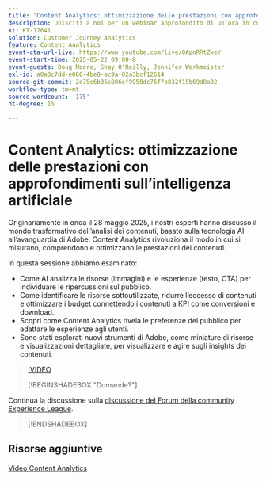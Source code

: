 ```yaml
---
title: 'Content Analytics: ottimizzazione delle prestazioni con approfondimenti sull’intelligenza artificiale'
description: Unisciti a noi per un webinar approfondito di un’ora in cui ci immergiamo nel mondo trasformativo dell’analisi dei contenuti, basato sulla tecnologia AI all’avanguardia di Adobe. Questa sessione esplorerà come l’analisi dei contenuti può rivoluzionare il modo in cui misuri, comprendi e ottimizza le prestazioni dei contenuti.
kt: KT-17641
solution: Customer Journey Analytics
feature: Content Analytics
event-cta-url-live: https://www.youtube.com/live/0ApnRRtZxeY
event-start-time: 2025-05-22 09:00-8
event-guests: Doug Moore, Shay O'Reilly, Jennifer Werkmeister
exl-id: a0a3c7dd-e060-4be8-ac9a-02a3bcf12614
source-git-commit: 2e75e6b36e806ef9958dc76f7b832f15b69d8a02
workflow-type: tm+mt
source-wordcount: '175'
ht-degree: 1%

---
```


# Content Analytics: ottimizzazione delle prestazioni con approfondimenti sull’intelligenza artificiale

Originariamente in onda il 28 maggio 2025, i nostri esperti hanno discusso il mondo trasformativo dell’analisi dei contenuti, basato sulla tecnologia AI all’avanguardia di Adobe. Content Analytics rivoluziona il modo in cui si misurano, comprendono e ottimizzano le prestazioni dei contenuti.

In questa sessione abbiamo esaminato:

* Come AI analizza le risorse (immagini) e le esperienze (testo, CTA) per individuare le ripercussioni sul pubblico.
* Come identificare le risorse sottoutilizzate, ridurre l’eccesso di contenuti e ottimizzare i budget connettendo i contenuti a KPI come conversioni e download.
* Scopri come Content Analytics rivela le preferenze del pubblico per adattare le esperienze agli utenti.
* Sono stati esplorati nuovi strumenti di Adobe, come miniature di risorse e visualizzazioni dettagliate, per visualizzare e agire sugli insights dei contenuti.

>[!VIDEO](https://video.tv.adobe.com/v/3460420/?quality=12&learn=on)

>[!BEGINSHADEBOX &quot;Domande?&quot;]

Continua la discussione sulla [discussione del Forum della community Experience League](https://experienceleaguecommunities.adobe.com/t5/adobe-analytics-discussions/adobe-experience-league-live-content-analytics-optimize/m-p/756741#M4712).

>[!ENDSHADEBOX]

## Risorse aggiuntive

[Video Content Analytics](https://experienceleague.adobe.com/it/docs/customer-journey-analytics-learn/tutorials/content-analytics/introduction-to-content-analytics)
